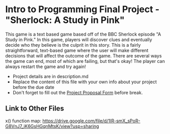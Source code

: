 # Intro to Programming Final Project - "Sherlock: A Study in Pink"

This game is a text based game based off of the BBC Sherlock episode "A Study in Pink." In this game, players will discover clues and eventually decide who they believe is the culprit in this story. This is a fairly straightforward, text-based game where the user will make different decisions that will affect the outcome of the game. There are several ways the game can end, most of which are failing, but that's okay! The player can always restart the game and try again!

* Project details are in description.md
* Replace the content of this file with your own info about your project before the due date
* Don't forget to fill out the [Project Proposal Form](https://airtable.com/shrrdA41unoBvi6Ki) before break.

## Link to Other Files
x() function map: https://drive.google.com/file/d/1IR-smX_sPoR-G8VnJ7_iK6GsHGqnMtsK/view?usp=sharing
